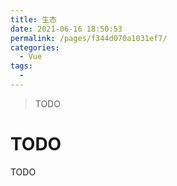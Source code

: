 ```yaml
---
title: 生态
date: 2021-06-16 18:50:53
permalink: /pages/f344d070a1031ef7/
categories:
  - Vue
tags:
  -
---
```


> TODO

# TODO

TODO
